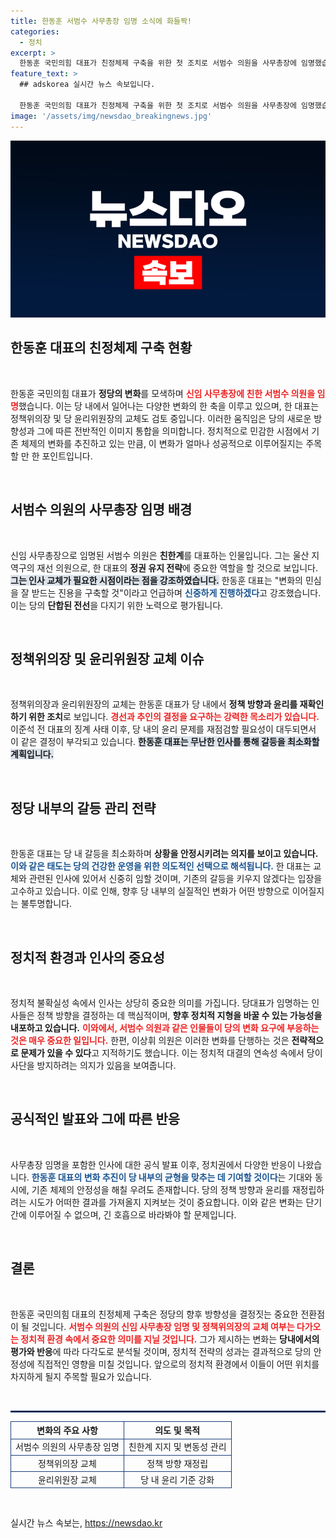 ```yaml
---
title: 한동훈 서범수 사무총장 임명 소식에 화들짝!
categories:
  - 정치
excerpt: >
  한동훈 국민의힘 대표가 친정체제 구축을 위한 첫 조치로 서범수 의원을 사무총장에 임명했습니다. 정책위장과 윤리위원장 교체를 검토하며 당내 갈등 없이 변화를 이끌겠다는 의지를 보이고 있습니다. 
feature_text: >
  ## adskorea 실시간 뉴스 속보입니다.

  한동훈 국민의힘 대표가 친정체제 구축을 위한 첫 조치로 서범수 의원을 사무총장에 임명했습니다. 정책위장과 윤리위원장 교체를 검토하며 당내 갈등 없이 변화를 이끌겠다는 의지를 보이고 있습니다. 
image: '/assets/img/newsdao_breakingnews.jpg'
---
```


<p><img src="/assets/img/newsdao_breakingnews.jpg" alt="adskorea 속보" /></p>

<h2 data-ke-size="size26">한동훈 대표의 친정체제 구축 현황</h2>

<p data-ke-size="size16">&nbsp;</p>

<p>한동훈 국민의힘 대표가 <strong>정당의 변화</strong>를 모색하며 <b><span style="color: #ee2323;">신임 사무총장에 친한 서범수 의원을 임명</span></b>했습니다. 이는 당 내에서 일어나는 다양한 변화의 한 축을 이루고 있으며, 한 대표는 정책위의장 및 당 윤리위원장의 교체도 검토 중입니다. 이러한 움직임은 당의 새로운 방향성과 그에 따른 전반적인 이미지 통합을 의미합니다. 정치적으로 민감한 시점에서 기존 체제의 변화를 추진하고 있는 만큼, 이 변화가 얼마나 성공적으로 이루어질지는 주목할 만 한 포인트입니다. </p>

<p data-ke-size="size16">&nbsp;</p>

<h2 data-ke-size="size26">서범수 의원의 사무총장 임명 배경</h2>

<p data-ke-size="size16">&nbsp;</p>

<p>신임 사무총장으로 임명된 서범수 의원은 <strong>친한계</strong>를 대표하는 인물입니다. 그는 울산 지역구의 재선 의원으로, 한 대표의 <strong>정권 유지 전략</strong>에 중요한 역할을 할 것으로 보입니다. <b><span style="background-color: #21538527;">그는 인사 교체가 필요한 시점이라는 점을 강조하였습니다.</span></b> 한동훈 대표는 "변화의 민심을 잘 받드는 진용을 구축할 것"이라고 언급하며 <b><span style="color: #1a5490;">신중하게 진행하겠다</span></b>고 강조했습니다. 이는 당의 <strong>단합된 전선</strong>을 다지기 위한 노력으로 평가됩니다.</p>

<p data-ke-size="size16">&nbsp;</p>

<h2 data-ke-size="size26">정책위의장 및 윤리위원장 교체 이슈</h2>

<p data-ke-size="size16">&nbsp;</p>

<p>정책위의장과 윤리위원장의 교체는 한동훈 대표가 당 내에서 <strong>정책 방향과 윤리를 재확인하기 위한 조치</strong>로 보입니다. <b><span style="color: #ee2323;">경선과 추인의 결정을 요구하는 강력한 목소리가 있습니다.</span></b> 이준석 전 대표의 징계 사태 이후, 당 내의 윤리 문제를 재점검할 필요성이 대두되면서 이 같은 결정이 부각되고 있습니다. <b><span style="background-color: #21538527;">한동훈 대표는 무난한 인사를 통해 갈등을 최소화할 계획입니다.</span></b></p>

<p data-ke-size="size16">&nbsp;</p>

<h2 data-ke-size="size26">정당 내부의 갈등 관리 전략</h2>

<p data-ke-size="size16">&nbsp;</p>

<p>한동훈 대표는 당 내 갈등을 최소화하며 <strong>상황을 안정시키려는 의지를 보이고 있습니다.</strong> <b><span style="color: #1a5490;">이와 같은 태도는 당의 건강한 운영을 위한 의도적인 선택으로 해석됩니다.</span></b> 한 대표는 교체와 관련된 인사에 있어서 신중히 임할 것이며, 기존의 갈등을 키우지 않겠다는 입장을 고수하고 있습니다. 이로 인해, 향후 당 내부의 실질적인 변화가 어떤 방향으로 이어질지는 불투명합니다.</p>

<p data-ke-size="size16">&nbsp;</p>

<h2 data-ke-size="size26">정치적 환경과 인사의 중요성</h2>

<p data-ke-size="size16">&nbsp;</p>

<p>정치적 불확실성 속에서 인사는 상당히 중요한 의미를 가집니다. 당대표가 임명하는 인사들은 정책 방향을 결정하는 데 핵심적이며, <strong>향후 정치적 지형을 바꿀 수 있는 가능성을 내포하고 있습니다.</strong> <b><span style="color: #ee2323;">이와에서, 서범수 의원과 같은 인물들이 당의 변화 요구에 부응하는 것은 매우 중요한 일입니다.</span></b> 한편, 이상휘 의원은 이러한 변화를 단행하는 것은 <strong>전략적으로 문제가 있을 수 있다</strong>고 지적하기도 했습니다. 이는 정치적 대결의 연속성 속에서 당이 사단을 방지하려는 의지가 있음을 보여줍니다.</p>

<p data-ke-size="size16">&nbsp;</p>

<h2 data-ke-size="size26">공식적인 발표와 그에 따른 반응</h2>

<p data-ke-size="size16">&nbsp;</p>

<p>사무총장 임명을 포함한 인사에 대한 공식 발표 이후, 정치권에서 다양한 반응이 나왔습니다. <b><span style="color: #1a5490;">한동훈 대표의 변화 추진이 당 내부의 균형을 맞추는 데 기여할 것이다</span></b>는 기대와 동시에, 기존 체제의 안정성을 해칠 우려도 존재합니다. 당의 정책 방향과 윤리를 재정립하려는 시도가 어떠한 결과를 가져올지 지켜보는 것이 중요합니다. 이와 같은 변화는 단기간에 이루어질 수 없으며, 긴 호흡으로 바라봐야 할 문제입니다.</p>

<p data-ke-size="size16">&nbsp;</p>

<h2 data-ke-size="size26">결론</h2>

<p data-ke-size="size16">&nbsp;</p>

<p>한동훈 국민의힘 대표의 친정체제 구축은 정당의 향후 방향성을 결정짓는 중요한 전환점이 될 것입니다. <b><span style="color: #ee2323;">서범수 의원의 신임 사무총장 임명 및 정책위의장의 교체 여부는 다가오는 정치적 환경 속에서 중요한 의미를 지닐 것입니다.</span></b> 그가 제시하는 변화는 <strong>당내에서의 평가와 반응</strong>에 따라 다각도로 분석될 것이며, 정치적 전략의 성과는 결과적으로 당의 안정성에 직접적인 영향을 미칠 것입니다. 앞으로의 정치적 환경에서 이들이 어떤 위치를 차지하게 될지 주목할 필요가 있습니다. </p>

<p data-ke-size="size16">&nbsp;</p>

<hr style="border: 1px solid #1a3e7d;"/>

<table style="width: 100%; border-collapse: collapse;">
  <tr>
    <th style="border: 1px solid #1a3e7d; text-align: center;"><b>변화의 주요 사항</b></th>
    <th style="border: 1px solid #1a3e7d; text-align: center;"><b>의도 및 목적</b></th>
  </tr>
  <tr>
    <td style="border: 1px solid #1a3e7d; text-align: center;">서범수 의원의 사무총장 임명</td>
    <td style="border: 1px solid #1a3e7d; text-align: center;">친한계 지지 및 변동성 관리</td>
  </tr>
  <tr>
    <td style="border: 1px solid #1a3e7d; text-align: center;">정책위의장 교체</td>
    <td style="border: 1px solid #1a3e7d; text-align: center;">정책 방향 재정립</td>
  </tr>
  <tr>
    <td style="border: 1px solid #1a3e7d; text-align: center;">윤리위원장 교체</td>
    <td style="border: 1px solid #1a3e7d; text-align: center;">당 내 윤리 기준 강화</td>
  </tr>
</table>

<p data-ke-size="size16">&nbsp;</p>
실시간 뉴스 속보는, <a href="https://newsdao.kr" rel="dofollow">https://newsdao.kr</a>


